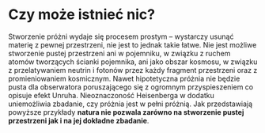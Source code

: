 # Czy może istnieć nic?

Stworzenie próżni wydaje się procesem prostym – wystarczy usunąć materię z pewnej przestrzeni, nie jest to jednak takie łatwe.
Nie jest możliwe stworzenie pustej przestrzeni ani w pojemniku, w związku z ruchem atomów tworzących ścianki pojemnika,
ani jako obszar kosmosu, w związku z przelatywaniem neutrin i fotonów przez każdy fragment  przestrzeni oraz z promieniowaniem kosmicznym.
Nawet hipotetyczna próżnia nie będzie pusta dla obserwatora poruszającego się z ogromnym przyspieszeniem co opisuje efekt Unruha.
Nieoznaczoność Heisenberga w dodatku uniemożliwia zbadanie, czy próżnia jest w pełni próżnią. 
Jak przedstawiają powyższe przykłady **natura nie pozwala zarówno na stworzenie pustej przestrzeni jak i na jej  dokładne zbadanie**.
